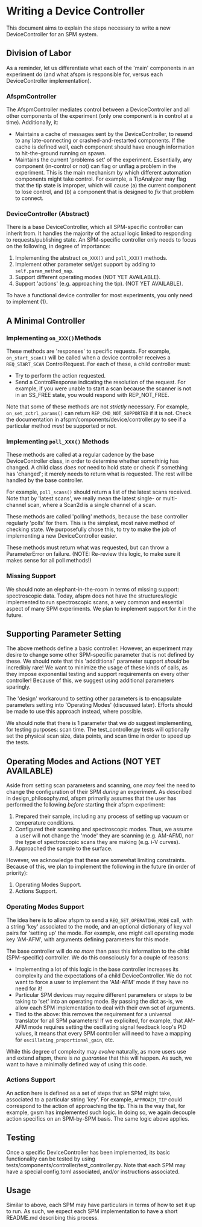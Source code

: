 # Writing a Device Controller

This document aims to explain the steps necessary to write a new DeviceController for an SPM system.

## Division of Labor

As a reminder, let us differentiate what each of the 'main' components in an experiment do (and what afspm is responsible for, versus each DeviceController implementation).

### AfspmController

The AfspmController mediates control between a DeviceController and all other components of the experiment (only one component is in control at a time). Additionally, it:
- Maintains a cache of messages sent by the DeviceController, to resend to any late-connecting or crashed-and-restarted components. If the cache is defined well, each component should have enough information to hit-the-ground running on spawn.
- Maintains the current 'problems set' of the experiment. Essentially, any component (in-control or not) can flag or unflag a problem in the experiment. This is the main mechanism by which different automation components might take control. For example, a TipAnalyzer may flag that the tip state is improper, which will cause (a) the current component to lose control, and (b) a component that is designed to *fix* that problem to connect.

### DeviceController (Abstract)

There is a base DeviceController, which all SPM-specific controller can inherit from. It handles the majority of the actual logic linked to responding to requests/publishing state. An SPM-specific controller only needs to focus on the following, in degree of importance:
1. Implementing the abstract ```on_XXX()``` and ```poll_XXX()``` methods.
2. Implement other parameter set/get support by adding to ```self.param_method_map```.
3. Support different operating modes (NOT YET AVAILABLE).
4. Support 'actions' (e.g. approaching the tip). (NOT YET AVAILABLE).

To have a functional device controller for most experiments, you only need to implement (1).

## A Minimal Controller

### Implementing ```on_XXX()```Methods

These methods are 'responses' to specific requests. For example, ```on_start_scan()``` will be called when a device controller receives a ```REQ_START_SCAN``` ControlRequest. For each of these, a child controller must:
- Try to perform the action requested.
- Send a ControlResponse indicating the resolution of the request. For example, if you were unable to start a scan because the scanner is not in an SS_FREE state, you would respond with REP_NOT_FREE.

Note that some of these methods are not *strictly* necessary. For example, ```on_set_zctrl_params()``` can return ```REP_CMD_NOT_SUPPORTED``` if it is not. Check the documentation in afspm/components/device/controller.py to see if a particular method *must* be supported or not.

### Implementing ```poll_XXX()``` Methods

These methods are called at a regular cadence by the base DeviceController class, in order to determine whether somethinig has changed. A child class *does not* need to hold state or check if something has 'changed'; it merely needs to return what is requested. The rest will be handled by the base controller.

For example, ```poll_scans()``` should return a list of the latest scans received. Note that by 'latest scans', we really mean the latest single- or multi-channel scan, where a Scan2d is a single channel of a scan. 

These methods are called 'polling' methods, because the base controller regularly 'polls' for them. This is the simplest, most naive method of checking state. We purposefully chose this, to try to make the job of implementing a new DeviceController easier.

These methods must return what was requested, but can throw a ParameterError on failure.
(NOTE: Re-review this logic, to make sure it makes sense for all poll methods!)

### Missing Support

We should note an elephant-in-the-room in terms of missing support: spectroscopic data. Today, afspm does not have the structures/logic implemented to run spectroscopic scans, a very common and essential aspect of many SPM experiments. We plan to implement support for it in the future.

## Supporting Parameter Setting

The above methods define a basic controller. However, an experiment may desire to change some other SPM-specific parameter that is not defined by these. We should note that this 'addditional' parameter support *should* be incredibly rare! We want to minimize the usage of these kinds of calls, as they impose exponential testing and support requirements on every other controller! Because of this, we suggest using additional parameters sparingly.

The 'design' workaround to setting other parameters is to encapsulate parameters setting into 'Operating Modes' (discussed later). Efforts should be made to use this approach instead, where possible.

We should note that there is 1 parameter that we *do* suggest implementing, for testing purposes: scan time. The test_controller.py tests will optionally set the physical scan size, data points, and scan time in order to speed up the tests.

## Operating Modes and Actions (NOT YET AVAILABLE)

Aside from setting scan parameters and scanning, one *may* feel the need to change the configuration of their SPM *during* an experiment. As described in design_philosophy.md, afspm primarily assumes that the user has performed the following *before* starting their afspm experiment:
1. Prepared their sample, including any process of setting up vacuum or temperature conditions.
2. Configured their scanning and spectroscopic modes. Thus, we assume a user will not change the 'mode' they are scanning (e.g. AM-AFM), nor the type of spectroscopic scans they are making (e.g. i-V curves).
3. Approached the sample to the surface.

However, we acknowledge that these are somewhat limiting constraints. Because of this, we plan to implement the following in the future (in order of priority):
1. Operating Modes Support.
2. Actions Support.

### Operating Modes Support

The idea here is to allow afspm to send a ```REQ_SET_OPERATING_MODE``` call, with a string 'key' associated to the mode, and an optional dictionary of key:val pairs for 'setting up' the mode. For example, one might call operating mode key 'AM-AFM', with arguments defining parameters for this mode.

The base controller will do *no more* than pass this information to the child (SPM-specific) controller. We do this consciously for a couple of reasons:
- Implementing a lot of this logic in the base controller increases its complexity and the expectations of a child DeviceController. We do not want to force a user to implement the 'AM-AFM' mode if they have no need for it! 
- Particular SPM devices may require different parameters or steps to be taking to 'set' into an operating mode. By passing the dict as-is, we allow each SPM implementation to deal with their own set of arguments.
- Tied to the above: this removes the requirement for a universal translator for all SPM parameters! If we explicited, for example, that AM-AFM mode requires setting the oscillating signal feedback loop's PID values, it means that every SPM controller will need to have a mapping for ```oscillating_proportional_gain```, etc.

While this degree of complexity may *evolve* naturally, as more users use and extend afspm, there is *no guarantee* that this will happen. As such, we want to have a minimally defined way of using this code.

### Actions Support

An action here is defined as a set of steps that an SPM might take, associated to a particular string 'key'. For example, ```APPROACH_TIP``` could correspond to the action of approaching the tip. This is the way that, for example, gxsm has implemented such logic. In doing so, we again decouple action specifics on an SPM-by-SPM basis. The same logic above applies.

## Testing

Once a specific DeviceController has been implemented, its basic functionality can be tested by using tests/components/controller/test_controller.py. Note that each SPM may have a special config.toml associated, and/or instructions associated.

## Usage

Similar to above, each SPM may have particulars in terms of how to set it up to run. As such, we expect each SPM implementation to have a short README.md describing this process.
